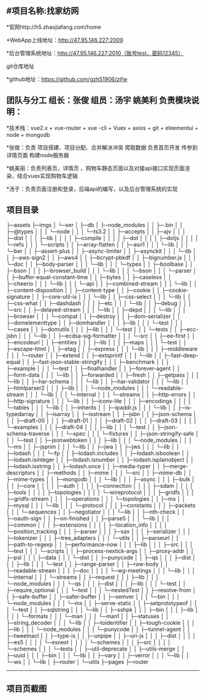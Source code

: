 #项目名称:找家纺网
---------
*官网http://h5.zhaojiafang.com/home 

*WebApp上线地址：http://47.95.146.227:2009

*后台管理系统地址：http://47.95.146.227:2010（账号test，密码12345）

git仓库地址

*github地址：https://github.com/gzh51906/zjfw 

团队与分工
组长：张俊
组员：汤宇 姚美利
负责模块说明：
----------------
*技术栈：vue2.x + vue-router + vue -cli + Vuex + axios  +  git + eleementui + node + mongodb

*张俊：负责 项目搭建、项目分配、合并解决冲突 爬取数据  负责首页开发 传参到详情页面 构建node服务器

*姚美丽：负责列表页，详情页 ，购物车静态页面以及对接api接口实现页面渲染，结合vuex实现购物车逻辑

*汤于：负责页面注册和登录，后端api的编写，以及后台管理系统的实现

项目目录
-----------------------------------
├─assets
├─imgs
│  └─ser
│      ├─db
│      ├─node_modules
│      │  ├─.bin
│      │  ├─@types
│      │  │  └─node
│      │  │      └─ts3.2
│      │  ├─accepts
│      │  ├─ajv
│      │  │  ├─dist
│      │  │  ├─lib
│      │  │  │  ├─compile
│      │  │  │  ├─dot
│      │  │  │  ├─dotjs
│      │  │  │  └─refs
│      │  │  └─scripts
│      │  ├─array-flatten
│      │  ├─asn1
│      │  │  └─lib
│      │  │      └─ber
│      │  ├─assert-plus
│      │  ├─async-limiter
│      │  ├─asynckit
│      │  │  └─lib
│      │  ├─aws-sign2
│      │  ├─aws4
│      │  ├─bcrypt-pbkdf
│      │  ├─bignumber.js
│      │  │  └─doc
│      │  ├─body-parser
│      │  │  └─lib
│      │  │      └─types
│      │  ├─boolbase
│      │  ├─bson
│      │  │  ├─browser_build
│      │  │  └─lib
│      │  │      └─bson
│      │  │          └─parser
│      │  ├─buffer-equal-constant-time
│      │  ├─bytes
│      │  ├─caseless
│      │  ├─cheerio
│      │  │  └─lib
│      │  │      └─api
│      │  ├─combined-stream
│      │  │  └─lib
│      │  ├─content-disposition
│      │  ├─content-type
│      │  ├─cookie
│      │  ├─cookie-signature
│      │  ├─core-util-is
│      │  │  └─lib
│      │  ├─css-select
│      │  │  └─lib
│      │  ├─css-what
│      │  ├─dashdash
│      │  │  ├─etc
│      │  │  └─lib
│      │  ├─debug
│      │  │  └─src
│      │  ├─delayed-stream
│      │  │  └─lib
│      │  ├─depd
│      │  │  └─lib
│      │  │      ├─browser
│      │  │      └─compat
│      │  ├─destroy
│      │  ├─dom-serializer
│      │  ├─domelementtype
│      │  ├─domhandler
│      │  │  ├─lib
│      │  │  └─test
│      │  │      └─cases
│      │  ├─domutils
│      │  │  ├─lib
│      │  │  └─test
│      │  │      └─tests
│      │  ├─ecc-jsbn
│      │  │  └─lib
│      │  ├─ecdsa-sig-formatter
│      │  │  └─src
│      │  ├─ee-first
│      │  ├─encodeurl
│      │  ├─entities
│      │  │  ├─lib
│      │  │  ├─maps
│      │  │  └─test
│      │  ├─escape-html
│      │  ├─etag
│      │  ├─express
│      │  │  └─lib
│      │  │      ├─middleware
│      │  │      └─router
│      │  ├─extend
│      │  ├─extsprintf
│      │  │  └─lib
│      │  ├─fast-deep-equal
│      │  ├─fast-json-stable-stringify
│      │  │  ├─benchmark
│      │  │  ├─example
│      │  │  └─test
│      │  ├─finalhandler
│      │  ├─forever-agent
│      │  ├─form-data
│      │  │  └─lib
│      │  ├─forwarded
│      │  ├─fresh
│      │  ├─getpass
│      │  │  └─lib
│      │  ├─har-schema
│      │  │  └─lib
│      │  ├─har-validator
│      │  │  └─lib
│      │  ├─htmlparser2
│      │  │  ├─lib
│      │  │  └─node_modules
│      │  │      └─readable-stream
│      │  │          └─lib
│      │  │              └─internal
│      │  │                  └─streams
│      │  ├─http-errors
│      │  ├─http-signature
│      │  │  └─lib
│      │  ├─iconv-lite
│      │  │  ├─encodings
│      │  │  │  └─tables
│      │  │  └─lib
│      │  ├─inherits
│      │  ├─ipaddr.js
│      │  │  └─lib
│      │  ├─is-typedarray
│      │  ├─isarray
│      │  ├─isstream
│      │  ├─jsbn
│      │  ├─json-schema
│      │  │  ├─draft-00
│      │  │  ├─draft-01
│      │  │  ├─draft-02
│      │  │  ├─draft-03
│      │  │  │  └─examples
│      │  │  ├─draft-04
│      │  │  ├─lib
│      │  │  └─test
│      │  ├─json-schema-traverse
│      │  │  └─spec
│      │  │      └─fixtures
│      │  ├─json-stringify-safe
│      │  │  └─test
│      │  ├─jsonwebtoken
│      │  │  ├─lib
│      │  │  └─node_modules
│      │  │      └─ms
│      │  ├─jsprim
│      │  │  └─lib
│      │  ├─jwa
│      │  ├─jws
│      │  │  └─lib
│      │  ├─lodash
│      │  │  └─fp
│      │  ├─lodash.includes
│      │  ├─lodash.isboolean
│      │  ├─lodash.isinteger
│      │  ├─lodash.isnumber
│      │  ├─lodash.isplainobject
│      │  ├─lodash.isstring
│      │  ├─lodash.once
│      │  ├─media-typer
│      │  ├─merge-descriptors
│      │  ├─methods
│      │  ├─mime
│      │  │  └─src
│      │  ├─mime-db
│      │  ├─mime-types
│      │  ├─mongodb
│      │  │  └─lib
│      │  │      ├─async
│      │  │      ├─bulk
│      │  │      ├─core
│      │  │      │  ├─auth
│      │  │      │  ├─connection
│      │  │      │  ├─sdam
│      │  │      │  ├─tools
│      │  │      │  ├─topologies
│      │  │      │  └─wireprotocol
│      │  │      ├─gridfs
│      │  │      ├─gridfs-stream
│      │  │      ├─operations
│      │  │      └─topologies
│      │  ├─ms
│      │  ├─mysql
│      │  │  └─lib
│      │  │      └─protocol
│      │  │          ├─constants
│      │  │          ├─packets
│      │  │          └─sequences
│      │  ├─negotiator
│      │  │  └─lib
│      │  ├─nth-check
│      │  ├─oauth-sign
│      │  ├─on-finished
│      │  ├─parse5
│      │  │  └─lib
│      │  │      ├─common
│      │  │      ├─extensions
│      │  │      │  ├─location_info
│      │  │      │  └─position_tracking
│      │  │      ├─parser
│      │  │      ├─sax
│      │  │      ├─serializer
│      │  │      ├─tokenizer
│      │  │      ├─tree_adapters
│      │  │      └─utils
│      │  ├─parseurl
│      │  ├─path-to-regexp
│      │  ├─performance-now
│      │  │  ├─lib
│      │  │  ├─src
│      │  │  └─test
│      │  │      └─scripts
│      │  ├─process-nextick-args
│      │  ├─proxy-addr
│      │  ├─psl
│      │  │  ├─data
│      │  │  └─dist
│      │  ├─punycode
│      │  ├─qs
│      │  │  ├─dist
│      │  │  ├─lib
│      │  │  └─test
│      │  ├─range-parser
│      │  ├─raw-body
│      │  ├─readable-stream
│      │  │  ├─doc
│      │  │  │  └─wg-meetings
│      │  │  └─lib
│      │  │      └─internal
│      │  │          └─streams
│      │  ├─request
│      │  │  ├─lib
│      │  │  └─node_modules
│      │  │      └─qs
│      │  │          ├─dist
│      │  │          ├─lib
│      │  │          └─test
│      │  ├─require_optional
│      │  │  └─test
│      │  │      └─nestedTest
│      │  ├─resolve-from
│      │  ├─safe-buffer
│      │  ├─safer-buffer
│      │  ├─semver
│      │  │  └─bin
│      │  │  └─node_modules
│      │  │      └─ms
│      │  ├─serve-static
│      │  ├─setprototypeof
│      │  │  └─test
│      │  ├─sqlstring
│      │  │  └─lib
│      │  ├─sshpk
│      │  │  ├─bin
│      │  │  ├─lib
│      │  │  │  └─formats
│      │  │  └─man
│      │  │      └─man1
│      │  ├─statuses
│      │  ├─string_decoder
│      │  │  └─lib
│      │  ├─toidentifier
│      │  ├─tough-cookie
│      │  │  ├─lib
│      │  │  └─node_modules
│      │  │      └─punycode
│      │  ├─tunnel-agent
│      │  ├─tweetnacl
│      │  ├─type-is
│      │  ├─unpipe
│      │  ├─uri-js
│      │  │  ├─dist
│      │  │  │  ├─es5
│      │  │  │  └─esnext
│      │  │  │      └─schemes
│      │  │  ├─src
│      │  │  │  └─schemes
│      │  │  └─tests
│      │  ├─util-deprecate
│      │  ├─utils-merge
│      │  ├─uuid
│      │  │  ├─bin
│      │  │  └─lib
│      │  ├─vary
│      │  ├─verror
│      │  │  └─lib
│      │  └─ws
│      │      └─lib
│      ├─router
│      └─utils
├─pages
├─router

---------------------
项目页截图
-----------

